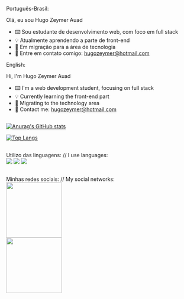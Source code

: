 Português-Brasil:

Olá, eu sou Hugo Zeymer Auad
- ⌨️ Sou estudante de desenvolvimento web, com foco em full stack
- 💡 Atualmente aprendendo a parte de front-end
- 🧭 Em migração para a área de tecnologia
- 📧 Entre em contato comigo: hugozeymer@hotmail.com

English:

Hi, I'm Hugo Zeymer Auad
- ⌨️ I'm a web development student, focusing on full stack
- 💡 Currently learning the front-end part
- 🧭 Migrating to the technology area
- 📧 Contact me: hugozeymer@hotmail.com

##

[![Anurag's GitHub stats](https://github-readme-stats.vercel.app/api?username=HugoZAuad&count_private=true&show_icons=true&theme=github_dark)](https://github.com/anuraghazra/github-readme-stats)

[![Top Langs](https://github-readme-stats.vercel.app/api/top-langs/?username=HugoZAuad&count_private=true&show_icons=true&theme=github_dark)](https://github.com/anuraghazra/github-readme-stats)

##
<div>
  Utilizo das linguagens: // I use languages: <br>
  <img src="https://img.shields.io/badge/HTML5-E34F26?style=for-the-badge&logo=html5&logoColor=white">
  <img src="https://img.shields.io/badge/CSS3-1572B6?style=for-the-badge&logo=css3&logoColor=white">
  <img src="https://img.shields.io/badge/JavaScript-323330?style=for-the-badge&logo=javascript&logoColor=F7DF1E">
  
</div>

##

<div>
  Minhas redes sociais: // My social networks: <br>
  <a href="https://www.instagram.com/hugozauad/"> <img src="https://img.shields.io/badge/Instagram-E4405F?style=for-the-badge&logo=instagram&logoColor=white" target="_blank" width=150px> </a>
  <br>
  <a href="https://www.linkedin.com/in/hugozauad/"> <img src="https://img.shields.io/badge/LinkedIn-0077B5?style=for-the-badge&logo=linkedin&logoColor=white" target="_blank" width=150px> </a>  
</div>
